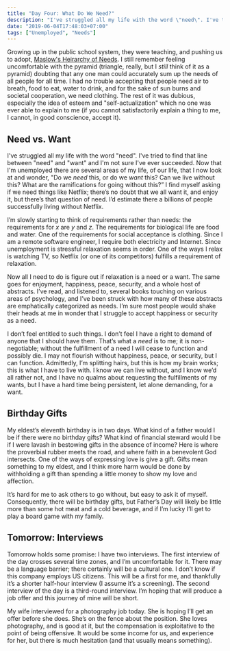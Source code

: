 ```yaml
---
title: "Day Four: What Do We Need?"
description: "I've struggled all my life with the word \"need\". I've tried to find that line between \"need\" and \"want\" and I'm not sure I've ever succeeded. Now that I'm unemployed there are several areas of my life, of our life, that I now look at and wonder, \"Do we _need_ this, or do we _want_ this? Can we live without this? What are the ramifications for going without this?\""
date: "2019-06-04T17:48:03+07:00"
tags: ["Unemployed", "Needs"]
---
```


Growing up in the public school system, they were teaching, and pushing us to adopt, [Maslow's Heirarchy of Needs](https://en.wikipedia.org/wiki/Maslow's_hierarchy_of_needs). I still remember feeling uncomfortable with the pyramid (triangle, really, but I _still_ think of it as a pyramid) doubting that any one man could accurately sum up the needs of all people for all time. I had no trouble accepting that people need air to breath, food to eat, water to drink, and for the sake of sun burns and societal cooperation, we need clothing. The rest of it was dubious, especially the idea of esteem and "self-actualization" which no one was ever able to explain to me (if you cannot satisfactorily explain a thing to me, I cannot, in good conscience, accept it).

## Need vs. Want

I've struggled all my life with the word "need". I've tried to find that line between "need" and "want" and I'm not sure I've ever succeeded. Now that I'm unemployed there are several areas of my life, of our life, that I now look at and wonder, "Do we _need_ this, or do we _want_ this? Can we live without this? What are the ramifications for going without this?” I find myself asking if we need things like Netflix; there’s no doubt that we all want it, and enjoy it, but there’s that question of need. I’d estimate there a billions of people successfully living without Netflix.

I’m slowly starting to think of requirements rather than needs: the requirements for _x_ are _y_ and _z_. The requirements for biological life are food and water. One of the requirements for social acceptance is clothing. Since I am a remote software engineer, I require both electricity and Internet. Since unemployment is stressful relaxation seems in order. One of the ways I relax is watching TV, so Netflix (or one of its competitors) fulfills a requirement of relaxation.

Now all I need to do is figure out if relaxation is a need or a want. The same goes for enjoyment, happiness, peace, security, and a whole host of abstracts. I’ve read, and listened to, several books touching on various areas of psychology, and I’ve been struck with how many of these abstracts are emphatically categorized as needs. I’m sure most people would shake their heads at me in wonder that I struggle to accept happiness or security as a need.

I don’t feel entitled to such things. I don’t feel I have a right to demand of anyone that I should have them. That’s what a _need_ is to me; it is non-negotiable; without the fulfillment of a need I will cease to function and possibly die. I may not flourish without happiness, peace, or security, but I can function. Admittedly, I’m splitting hairs, but this is how my brain works; this is what I have to live with. I know we can live without, and I know we’d all rather not, and I have no qualms about requesting the fulfillments of my wants, but I have a hard time being persistent, let alone demanding, for a want.

## Birthday Gifts

My eldest’s eleventh birthday is in two days. What kind of a father would I be if there were no birthday gifts? What kind of financial steward would I be if I were lavash in bestowing gifts in the absence of income? Here is where the proverbial rubber meets the road, and where faith in a benevolent God intersects. One of the ways of expressing love is give a gift. Gifts mean something to my eldest, and I think more harm would be done by withholding a gift than spending a little money to show my love and affection.

It’s hard for me to ask others to go without, but easy to ask it of myself. Consequently, there will be birthday gifts, but Father’s Day will likely be little more than some hot meat and a cold beverage, and if I’m lucky I’ll get to play a board game with my family.

## Tomorrow: Interviews

Tomorrow holds some promise: I have two interviews. The first interview of the day crosses several time zones, and I’m uncomfortable for it. There may be a language barrier; there certainly will be a cultural one. I don’t know if this company employs US citizens. This will be a first for me, and thankfully it’s a shorter half-hour interview (I assume it’s a screening). The second interview of the day is a third-round interview. I’m hoping that will produce a job offer and this journey of mine will be short.

My wife interviewed for a photography job today. She is hoping I’ll get an offer before she does. She’s on the fence about the position. She loves photography, and is good at it, but the compensation is exploitative to the point of being offensive. It would be some income for us, and experience for her, but there is much hesitation (and that usually means something).